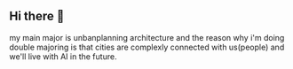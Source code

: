## Hi there 👋
my main major is unbanplanning architecture and the reason why i'm doing double majoring is that cities are complexly connected with us(people) and we'll live with AI in the future. 
<!--
**eomjungmin/eomjungmin** is a ✨ _special_ ✨ repository because its `README.md` (this file) appears on your GitHub profile.

Here are some ideas to get you started:

- 🔭 I’m currently working on ...
- 🌱 I’m currently learning ...
- 👯 I’m looking to collaborate on ...
- 🤔 I’m looking for help with ...
- 💬 Ask me about ...
- 📫 How to reach me: ...
- 😄 Pronouns: ...
- ⚡ Fun fact: ...
-->
